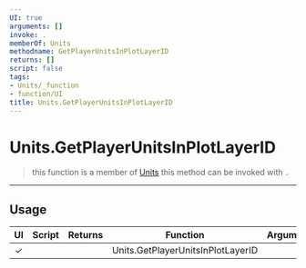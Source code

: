 ```yaml
---
UI: true
arguments: []
invoke: .
memberOf: Units
methodname: GetPlayerUnitsInPlotLayerID
returns: []
script: false
tags:
- Units/_function
- function/UI
title: Units.GetPlayerUnitsInPlotLayerID
---
```

# Units.GetPlayerUnitsInPlotLayerID
> this function is a member of [Units](civ-6/lua/Units.md)
> this method can be invoked with `.`
-----
## Usage
|  UI | Script | Returns | Function | Arguments |
|:---:|:------:|-------:|:--------:|:---------|
|✓| ||Units.GetPlayerUnitsInPlotLayerID||
